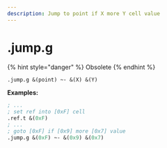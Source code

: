 ```yaml
---
description: Jump to point if X more Y cell value
---
```


# .jump.g

{% hint style="danger" %}
Obsolete
{% endhint %}

```scheme
.jump.g &(point) ~- &(X) &(Y)
```

**Examples:**

```scheme
; ...
; set ref into [0xF] cell
.ref.t &(0xF)
; ...
; goto [0xF] if [0x9] more [0x7] value
.jump.g &(0xF) ~- &(0x9) &(0x7)
```

